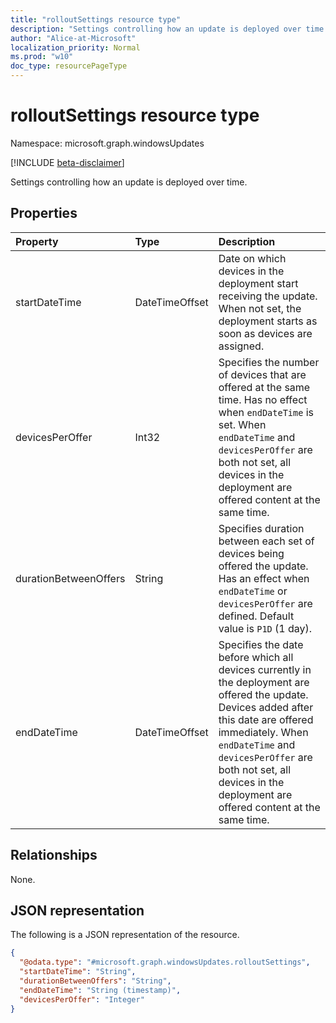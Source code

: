 ```yaml
---
title: "rolloutSettings resource type"
description: "Settings controlling how an update is deployed over time."
author: "Alice-at-Microsoft"
localization_priority: Normal
ms.prod: "w10"
doc_type: resourcePageType
---
```


# rolloutSettings resource type

Namespace: microsoft.graph.windowsUpdates

[!INCLUDE [beta-disclaimer](../../includes/beta-disclaimer.md)]

Settings controlling how an update is deployed over time.

## Properties
|Property|Type|Description|
|:---|:---|:---|
|startDateTime|DateTimeOffset|Date on which devices in the deployment start receiving the update. When not set, the deployment starts as soon as devices are assigned.|
|devicesPerOffer|Int32|	Specifies the number of devices that are offered at the same time. Has no effect when `endDateTime` is set. When `endDateTime` and `devicesPerOffer` are both not set, all devices in the deployment are offered content at the same time.|
|durationBetweenOffers|String|Specifies duration between each set of devices being offered the update. Has an effect when `endDateTime` or `devicesPerOffer` are defined. Default value is `P1D` (1 day).|
|endDateTime|DateTimeOffset|Specifies the date before which all devices currently in the deployment are offered the update. Devices added after this date are offered immediately. When `endDateTime` and `devicesPerOffer` are both not set, all devices in the deployment are offered content at the same time.|

## Relationships
None.

## JSON representation
The following is a JSON representation of the resource.
<!-- {
  "blockType": "resource",
  "@odata.type": "microsoft.graph.windowsUpdates.rolloutSettings"
}
-->
``` json
{
  "@odata.type": "#microsoft.graph.windowsUpdates.rolloutSettings",
  "startDateTime": "String",
  "durationBetweenOffers": "String",
  "endDateTime": "String (timestamp)",
  "devicesPerOffer": "Integer"
}
```

